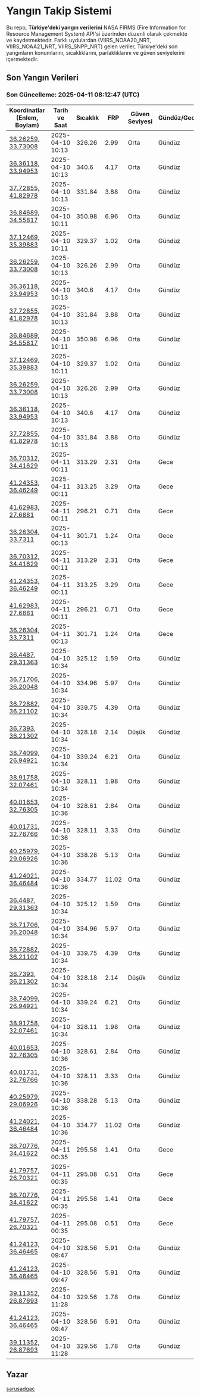 # Yangın Takip Sistemi

Bu repo, **Türkiye'deki yangın verilerini** NASA FIRMS (Fire Information for Resource Management System) API'si üzerinden düzenli olarak çekmekte ve kaydetmektedir. Farklı uydulardan (VIIRS_NOAA20_NRT, VIIRS_NOAA21_NRT, VIIRS_SNPP_NRT) gelen veriler, Türkiye'deki son yangınların konumlarını, sıcaklıklarını, parlaklıklarını ve güven seviyelerini içermektedir.

## Son Yangın Verileri
### Son Güncelleme: 2025-04-11 08:12:47 (UTC)

| Koordinatlar (Enlem, Boylam) | Tarih ve Saat | Sıcaklık | FRP | Güven Seviyesi | Gündüz/Gece |
|-----------------------------|----------------|----------|-----|----------------|-------------|
| [36.26259, 33.73008](https://www.google.com/maps?q=36.26259,33.73008) | 2025-04-10 10:13 | 326.26 | 2.99 | Orta | Gündüz |
| [36.36118, 33.94953](https://www.google.com/maps?q=36.36118,33.94953) | 2025-04-10 10:13 | 340.6 | 4.17 | Orta | Gündüz |
| [37.72855, 41.82978](https://www.google.com/maps?q=37.72855,41.82978) | 2025-04-10 10:13 | 331.84 | 3.88 | Orta | Gündüz |
| [36.84689, 34.55817](https://www.google.com/maps?q=36.84689,34.55817) | 2025-04-10 10:11 | 350.98 | 6.96 | Orta | Gündüz |
| [37.12469, 35.39883](https://www.google.com/maps?q=37.12469,35.39883) | 2025-04-10 10:11 | 329.37 | 1.02 | Orta | Gündüz |
| [36.26259, 33.73008](https://www.google.com/maps?q=36.26259,33.73008) | 2025-04-10 10:13 | 326.26 | 2.99 | Orta | Gündüz |
| [36.36118, 33.94953](https://www.google.com/maps?q=36.36118,33.94953) | 2025-04-10 10:13 | 340.6 | 4.17 | Orta | Gündüz |
| [37.72855, 41.82978](https://www.google.com/maps?q=37.72855,41.82978) | 2025-04-10 10:13 | 331.84 | 3.88 | Orta | Gündüz |
| [36.84689, 34.55817](https://www.google.com/maps?q=36.84689,34.55817) | 2025-04-10 10:11 | 350.98 | 6.96 | Orta | Gündüz |
| [37.12469, 35.39883](https://www.google.com/maps?q=37.12469,35.39883) | 2025-04-10 10:11 | 329.37 | 1.02 | Orta | Gündüz |
| [36.26259, 33.73008](https://www.google.com/maps?q=36.26259,33.73008) | 2025-04-10 10:13 | 326.26 | 2.99 | Orta | Gündüz |
| [36.36118, 33.94953](https://www.google.com/maps?q=36.36118,33.94953) | 2025-04-10 10:13 | 340.6 | 4.17 | Orta | Gündüz |
| [37.72855, 41.82978](https://www.google.com/maps?q=37.72855,41.82978) | 2025-04-10 10:13 | 331.84 | 3.88 | Orta | Gündüz |
| [36.70312, 34.41629](https://www.google.com/maps?q=36.70312,34.41629) | 2025-04-11 00:11 | 313.29 | 2.31 | Orta | Gece |
| [41.24353, 36.46249](https://www.google.com/maps?q=41.24353,36.46249) | 2025-04-11 00:11 | 313.25 | 3.29 | Orta | Gece |
| [41.62983, 27.6881](https://www.google.com/maps?q=41.62983,27.6881) | 2025-04-11 00:11 | 296.21 | 0.71 | Orta | Gece |
| [36.26304, 33.7311](https://www.google.com/maps?q=36.26304,33.7311) | 2025-04-11 00:13 | 301.71 | 1.24 | Orta | Gece |
| [36.70312, 34.41629](https://www.google.com/maps?q=36.70312,34.41629) | 2025-04-11 00:11 | 313.29 | 2.31 | Orta | Gece |
| [41.24353, 36.46249](https://www.google.com/maps?q=41.24353,36.46249) | 2025-04-11 00:11 | 313.25 | 3.29 | Orta | Gece |
| [41.62983, 27.6881](https://www.google.com/maps?q=41.62983,27.6881) | 2025-04-11 00:11 | 296.21 | 0.71 | Orta | Gece |
| [36.26304, 33.7311](https://www.google.com/maps?q=36.26304,33.7311) | 2025-04-11 00:13 | 301.71 | 1.24 | Orta | Gece |
| [36.4487, 29.31363](https://www.google.com/maps?q=36.4487,29.31363) | 2025-04-10 10:34 | 325.12 | 1.59 | Orta | Gündüz |
| [36.71706, 36.20048](https://www.google.com/maps?q=36.71706,36.20048) | 2025-04-10 10:34 | 334.96 | 5.97 | Orta | Gündüz |
| [36.72882, 36.21102](https://www.google.com/maps?q=36.72882,36.21102) | 2025-04-10 10:34 | 339.75 | 4.39 | Orta | Gündüz |
| [36.7393, 36.21302](https://www.google.com/maps?q=36.7393,36.21302) | 2025-04-10 10:34 | 328.18 | 2.14 | Düşük | Gündüz |
| [38.74099, 26.94921](https://www.google.com/maps?q=38.74099,26.94921) | 2025-04-10 10:34 | 339.24 | 6.21 | Orta | Gündüz |
| [38.91758, 32.07461](https://www.google.com/maps?q=38.91758,32.07461) | 2025-04-10 10:34 | 328.11 | 1.98 | Orta | Gündüz |
| [40.01653, 32.76305](https://www.google.com/maps?q=40.01653,32.76305) | 2025-04-10 10:36 | 328.61 | 2.84 | Orta | Gündüz |
| [40.01731, 32.76766](https://www.google.com/maps?q=40.01731,32.76766) | 2025-04-10 10:36 | 328.11 | 3.33 | Orta | Gündüz |
| [40.25979, 29.06926](https://www.google.com/maps?q=40.25979,29.06926) | 2025-04-10 10:36 | 338.28 | 5.13 | Orta | Gündüz |
| [41.24021, 36.46484](https://www.google.com/maps?q=41.24021,36.46484) | 2025-04-10 10:36 | 334.77 | 11.02 | Orta | Gündüz |
| [36.4487, 29.31363](https://www.google.com/maps?q=36.4487,29.31363) | 2025-04-10 10:34 | 325.12 | 1.59 | Orta | Gündüz |
| [36.71706, 36.20048](https://www.google.com/maps?q=36.71706,36.20048) | 2025-04-10 10:34 | 334.96 | 5.97 | Orta | Gündüz |
| [36.72882, 36.21102](https://www.google.com/maps?q=36.72882,36.21102) | 2025-04-10 10:34 | 339.75 | 4.39 | Orta | Gündüz |
| [36.7393, 36.21302](https://www.google.com/maps?q=36.7393,36.21302) | 2025-04-10 10:34 | 328.18 | 2.14 | Düşük | Gündüz |
| [38.74099, 26.94921](https://www.google.com/maps?q=38.74099,26.94921) | 2025-04-10 10:34 | 339.24 | 6.21 | Orta | Gündüz |
| [38.91758, 32.07461](https://www.google.com/maps?q=38.91758,32.07461) | 2025-04-10 10:34 | 328.11 | 1.98 | Orta | Gündüz |
| [40.01653, 32.76305](https://www.google.com/maps?q=40.01653,32.76305) | 2025-04-10 10:36 | 328.61 | 2.84 | Orta | Gündüz |
| [40.01731, 32.76766](https://www.google.com/maps?q=40.01731,32.76766) | 2025-04-10 10:36 | 328.11 | 3.33 | Orta | Gündüz |
| [40.25979, 29.06926](https://www.google.com/maps?q=40.25979,29.06926) | 2025-04-10 10:36 | 338.28 | 5.13 | Orta | Gündüz |
| [41.24021, 36.46484](https://www.google.com/maps?q=41.24021,36.46484) | 2025-04-10 10:36 | 334.77 | 11.02 | Orta | Gündüz |
| [36.70776, 34.41622](https://www.google.com/maps?q=36.70776,34.41622) | 2025-04-11 00:35 | 295.58 | 1.41 | Orta | Gece |
| [41.79757, 26.70321](https://www.google.com/maps?q=41.79757,26.70321) | 2025-04-11 00:35 | 295.08 | 0.51 | Orta | Gece |
| [36.70776, 34.41622](https://www.google.com/maps?q=36.70776,34.41622) | 2025-04-11 00:35 | 295.58 | 1.41 | Orta | Gece |
| [41.79757, 26.70321](https://www.google.com/maps?q=41.79757,26.70321) | 2025-04-11 00:35 | 295.08 | 0.51 | Orta | Gece |
| [41.24123, 36.46465](https://www.google.com/maps?q=41.24123,36.46465) | 2025-04-10 09:47 | 328.56 | 5.91 | Orta | Gündüz |
| [41.24123, 36.46465](https://www.google.com/maps?q=41.24123,36.46465) | 2025-04-10 09:47 | 328.56 | 5.91 | Orta | Gündüz |
| [39.11352, 26.87693](https://www.google.com/maps?q=39.11352,26.87693) | 2025-04-10 11:28 | 329.56 | 1.78 | Orta | Gündüz |
| [41.24123, 36.46465](https://www.google.com/maps?q=41.24123,36.46465) | 2025-04-10 09:47 | 328.56 | 5.91 | Orta | Gündüz |
| [39.11352, 26.87693](https://www.google.com/maps?q=39.11352,26.87693) | 2025-04-10 11:28 | 329.56 | 1.78 | Orta | Gündüz |

## Yazar

[sarusadgac](https://x.com/sarusadgac)
